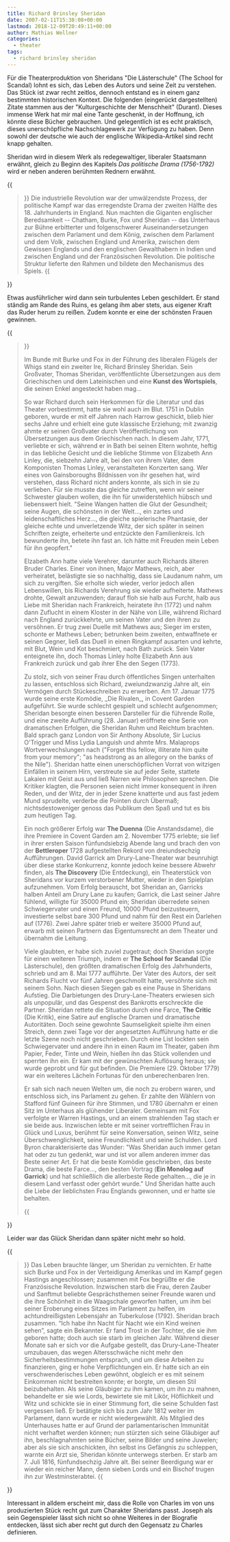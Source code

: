 ```yaml
---
title: Richard Brinsley Sheridan
date: 2007-02-11T15:38:08+00:00
lastmod: 2018-12-09T20:49:11+00:00
author: Mathias Wellner
categories:
  - theater
tags: 
  - richard brinsley sheridan
---
```

Für die Theaterproduktion von Sheridans "Die Lästerschule" (The School for Scandal) lohnt es sich, das Leben des Autors und seine Zeit zu verstehen. Das Stück ist zwar recht zeitlos, dennoch entstand es in einem ganz bestimmten historischen Kontext. Die folgenden (eingerückt dargestellten) Zitate stammen aus der "Kulturgeschichte der Menschheit" (Durant). Dieses immense Werk hat mir mal eine Tante geschenkt, in der Hoffnung, ich könnte diese Bücher gebrauchen. Und gelegentlich ist es echt praktisch, dieses unerschöpfliche Nachschlagewerk zur Verfügung zu haben. Denn sowohl der deutsche wie auch der englische Wikipedia-Artikel sind recht knapp gehalten.

Sheridan wird in diesem Werk als redegewaltiger, liberaler Staatsmann erwähnt, gleich zu Beginn des Kapitels _Das politische Drama (1756-1792)_ wird er neben anderen berühmten Rednern erwähnt.

{{<blockquote cite="Durant, Kulturgeschichte der Menschheit">}}
  Die industrielle Revolution war der umwälzendste Prozess, der politische Kampf war das erregendste Drama der zweiten Hälfte des 18. Jahrhunderts in England. Nun machten die Giganten englischer Beredsamkeit -- Chatham, Burke, Fox und Sheridan -- das Unterhaus zur Bühne erbitterter und folgenschwerer Auseinandersetzungen zwischen dem Parlament und dem König, zwischen dem Parlament und dem Volk, zwischen England und Amerika, zwischen dem Gewissen Englands und den englischen Gewalthabern in Indien und zwischen England und der Französischen Revolution. Die politische Struktur lieferte den Rahmen und bildete den Mechanismus des Spiels.
{{</blockquote>}}

Etwas ausführlicher wird dann sein turbulentes Leben geschildert. Er stand ständig am Rande des Ruins, es gelang ihm aber stets, aus eigener Kraft das Ruder herum zu reißen. Zudem konnte er eine der schönsten Frauen gewinnen.

{{<blockquote cite="Durant, Kulturgeschichte der Menschheit">}}
  <p>
    Im Bunde mit Burke und Fox in der Führung des liberalen Flügels der Whigs stand ein zweiter Ire, Richard Brinsley Sheridan. Sein Großvater, Thomas Sheridan, veröffentlichte Übersetzungen aus dem Griechischen und dem Lateinischen und eine <strong>Kunst des Wortspiels</strong>, die seinen Enkel angesteckt haben mag...
  </p>
  <p>
    So war Richard durch sein Herkommen für die Literatur und das Theater vorbestimmt, hatte sie wohl auch im Blut. 1751 in Dublin geboren, wurde er mit elf Jahren nach Harrow geschickt, blieb hier sechs Jahre und erhielt eine gute klassische Erziehung; mit zwanzig ahmte er seinen Großvater durch Veröffentlichung von Übersetzungen aus dem Griechischen nach. In diesem Jahr, 1771, verliebte er sich, während er in Bath bei seinen Eltern wohnte, heftig in das liebliche Gesicht und die liebliche Stimme von Elizabeth Ann Linley, die, siebzehn Jahre alt, bei den von ihrem Vater, dem Komponisten Thomas Linley, veranstalteten Konzerten sang. Wer eines von Gainsboroughs Bildnissen von ihr gesehen hat, wird verstehen, dass Richard nicht anders konnte, als sich in sie zu verlieben. Für sie musste das gleiche zutreffen, wenn wir seiner Schwester glauben wollen, die ihn für unwiderstehlich hübsch und liebenswert hielt. "Seine Wangen hatten die Glut der Gesundheit; seine Augen, die schönsten in der Welt..., ein zartes und leidenschaftliches Herz..., die gleiche spielerische Phantasie, der gleiche echte und unverletzende Witz, der sich später in seinen Schriften zeigte, erheiterte und entzückte den Familienkreis. Ich bewunderte ihn, betete ihn fast an. Ich hätte mit Freuden mein Leben für ihn geopfert."
  </p>
  <p>
    Elzabeth Ann hatte viele Verehrer, darunter auch Richards älteren Bruder Charles. Einer von ihnen, Major Mathews, reich, aber verheiratet, belästigte sie so nachhaltig, dass sie Laudanum nahm, um sich zu vergiften. Sie erholte sich wieder, verlor jedoch allen Lebenswillen, bis Richards Verehrung sie wieder aufheiterte. Mathews drohte, Gewalt anzuwenden; darauf floh sie halb aus Furcht, halb aus Liebe mit Sheridan nach Frankreich, heiratete ihn (1772) und nahm dann Zuflucht in einem Kloster in der Nähe von Lille, während Richard nach England zurückkehrte, um seinen Vater und den ihren zu versöhnen. Er trug zwei Duelle mit Mathews aus; Sieger im ersten, schonte er Mathews Leben; betrunken beim zweiten, entwaffnete er seinen Gegner, ließ das Duell in einen Ringkampf ausarten und kehrte, mit Blut, Wein und Kot beschmiert, nach Bath zurück. Sein Vater enteignete ihn, doch Thomas Linley holte Elizabeth Ann aus Frankreich zurück und gab ihrer Ehe den Segen (1773).
  </p>
  <p>
    Zu stolz, sich von seiner Frau durch öffentliches Singen unterhalten zu lassen, entschloss sich Richard, zweiundzwanzig Jahre alt, ein Vermögen durch Stückeschreiben zu erwerben. Am 17. Januar 1775 wurde seine erste Komödie, _Die Rivalen_, in Covent Garden aufgeführt. Sie wurde schlecht gespielt und schlecht aufgenommen; Sheridan besorgte einen besseren Darsteller für die führende Rolle, und eine zweite Aufführung (28. Januar) eröffnete eine Serie von dramatischen Erfolgen, die Sheridan Ruhm und Reichtum brachten. Bald sprach ganz London von Sir Anthony Absolute, Sir Lucius O'Trigger und Miss Lydia Languish und ahmte Mrs. Malaprops Wortverwechslungen nach ("Forget this fellow, illiterate him quite from your memory"; "as headstrong as an allegory on the banks of the Nile"). Sheridan hatte einen unerschöpflichen Vorrat von witzigen Einfällen in seinem Hirn, verstreute sie auf jeder Seite, stattete Lakaien mit Geist aus und ließ Narren wie Philosophen sprechen. Die Kritiker klagten, die Personen seien nicht immer konsequent in ihren Reden, und der Witz, der in jeder Szene knatterte und aus fast jedem Mund sprudelte, verderbe die Pointen durch Übermaß; nichtsdestoweniger genoss das Publikum den Spaß und tut es bis zum heutigen Tag.
  </p>
  <p>
    Ein noch größerer Erfolg war <strong>The Duenna</strong> (Die Anstandsdame), die ihre Premiere in Covent Garden am 2. November 1775 erlebte; sie lief in ihrer ersten Saison fünfundsiebzig Abende lang und brach den von der <strong>Bettleroper</strong> 1728 aufgestellten Rekord von dreiundsechzig Aufführungen. David Garrick am Drury-Lane-Theater war beunruhigt über diese starke Konkurrenz, konnte jedoch keine bessere Abwehr finden, als <strong>The Discovery</strong> (Die Entdeckung), ein Theaterstück von Sheridans vor kurzem verstorbener Mutter, wieder in den Spielplan aufzunehmen. Vom Erfolg berauscht, bot Sheridan an, Garricks halben Anteil am Drury Lane zu kaufen; Garrick, die Last seiner Jahre fühlend, willigte für 35000 Pfund ein; Sheridan überredete seinen Schwiegervater und einen Freund, 10000 Pfund beizusteuern, investierte selbst bare 300 Pfund und nahm für den Rest ein Darlehen auf (1776). Zwei Jahre später trieb er weitere 35000 Pfund auf, erwarb mit seinen Partnern das Eigentumsrecht an dem Theater und übernahm die Leitung.
  </p>
  <p>
    Viele glaubten, er habe sich zuviel zugetraut; doch Sheridan sorgte für einen weiteren Triumph, indem er <strong>The School for Scandal</strong> (Die Lästerschule), den größten dramatischen Erfolg des Jahrhunderts, schrieb und am 8. Mai 1777 aufführte. Der Vater des Autors, der seit Richards Flucht vor fünf Jahren geschmollt hatte, versöhnte sich mit seinem Sohn. Nach diesen Siegen gab es eine Pause in Sheridans Aufstieg. Die Darbietungen des Drury-Lane-Theaters erwiesen sich als unpopulär, und das Gespenst des Bankrotts erschreckte die Partner. Sheridan rettete die Situation durch eine Farce, <strong>The Critic</strong> (Die Kritik), eine Satire auf englische Dramen und dramatische Autoritäten. Doch seine gewohnte Saumseligkeit spielte ihm einen Streich, denn zwei Tage vor der angesetzten Aufführung hatte er die letzte Szene noch nicht geschrieben. Durch eine List lockten sein Schwiegervater und andere ihn in einen Raum im Theater, gaben ihm Papier, Feder, Tinte und Wein, hießen ihn das Stück vollenden und sperrten ihn ein. Er kam mit der gewünschten Auflösung heraus; sie wurde geprobt und für gut befinden. Die Premiere (29. Oktober 1779) war ein weiteres Lächeln Fortunas für den unberechenbaren Iren.
  </p>
  <p>
    Er sah sich nach neuen Welten um, die noch zu erobern waren, und entschloss sich, ins Parlament zu gehen. Er zahlte den Wählern von Stafford fünf Guineen für ihre Stimmen, und 1780 übernahm er einen Sitz im Unterhaus als glühender Liberaler. Gemeinsam mit Fox verfolgte er Warren Hastings, und an einem strahlenden Tag stach er sie beide aus. Inzwischen lebte er mit seiner vortrefflichen Frau in Glück und Luxus, berühmt für seine Konversation, seinen Witz, seine Überschwenglichkeit, seine Freundlichkeit und seine Schulden. Lord Byron charakterisierte das Wunder: "Was Sheridan auch immer getan hat oder zu tun gedenkt, war und ist vor allem anderen immer das Beste seiner Art. Er hat die beste Komödie geschrieben, das beste Drama, die beste Farce..., den besten Vortrag (<strong>Ein Monolog auf Garrick</strong>) und hat schließlich die allerbeste Rede gehalten..., die je in diesem Land verfasst oder gehört wurde." Und Sheridan hatte auch die Liebe der lieblichsten Frau Englands gewonnen, und er hatte sie behalten.
  </p>
{{</blockquote>}}

Leider war das Glück Sheridan dann später nicht mehr so hold.

{{<blockquote cite="Durant, Kulturgeschichte der Menschheit">}}
  Das Leben brauchte länger, um Sheridan zu vernichten. Er hatte sich Burke und Fox in der Verteidigung Amerikas und im Kampf gegen Hastings angeschlossen; zusammen mit Fox begrüßte er die Französische Revolution. Inzwischen starb die Frau, deren Zauber und Sanftmut beliebte Gesprächsthemen seiner Freunde waren und die ihre Schönheit in die Waagschale geworfen hatten, um ihm bei seiner Eroberung eines Sitzes im Parlament zu helfen, im achtundreißigsten Lebensjahr an Tuberkulose (1792). Sheridan brach zusammen. &#8220;Ich habe ihn Nacht für Nacht wie ein Kind weinen sehen&#8221;, sagte ein Bekannter. Er fand Trost in der Tochter, die sie ihm geboren hatte; doch auch sie starb im gleichen Jahr. Während dieser Monate sah er sich vor die Aufgabe gestellt, das Drury-Lane-Theater umzubauen, das wegen Altersschwäche nicht mehr den Sicherheitsbestimmungen entsprach, und um diese Arbeiten zu finanzieren, ging er hohe Verpflichtungen ein. Er hatte sich an ein verschwenderisches Leben gewöhnt, obgleich er es mit seinem Einkommen nicht bestreiten konnte; er borgte, um diesen Stil beizubehalten. Als seine Gläubiger zu ihm kamen, um ihn zu mahnen, behandelte er sie wie Lords, bewirtete sie mit Likör, Höflichkeit und Witz und schickte sie in einer Stimmung fort, die seine Schulden fast vergessen ließ. Er betätigte sich bis zum Jahr 1812 weiter im Parlament, dann wurde er nicht wiedergewählt. Als Mitglied des Unterhauses hatte er auf Grund der parlamentarischen Immunität nicht verhaftet werden können; nun stürzten sich seine Gläubiger auf ihn, beschlagnahmten seine Bücher, seine Bilder und seine Juwelen; aber als sie sich anschickten, ihn selbst ins Gefängnis zu schleppen, warnte ein Arzt sie, Sheridan könnte unterwegs sterben. Er starb am 7. Juli 1816, fünfundsechzig Jahre alt. Bei seiner Beerdigung war er wieder ein reicher Mann, denn sieben Lords und ein Bischof trugen ihn zur Westminsterabtei.
{{</blockquote>}}

Interessant in alldem erscheint mir, dass die Rolle von Charles im von uns produzierten Stück recht gut zum Charakter Sheridans passt. Joseph als sein Gegenspieler lässt sich nicht so ohne Weiteres in der Biografie entdecken, lässt sich aber recht gut durch den Gegensatz zu Charles definieren.